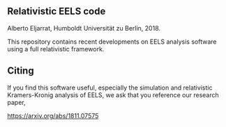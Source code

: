 Relativistic EELS code
----------------------
Alberto Eljarrat, Humboldt Universität zu Berlin, 2018.

This repository contains recent developments on EELS analysis software using a
full relativistic framework.

Citing
------
If you find this software useful, especially the simulation and relativistic Kramers-Kronig analysis of EELS, we ask that you reference our research paper,

https://arxiv.org/abs/1811.07575
